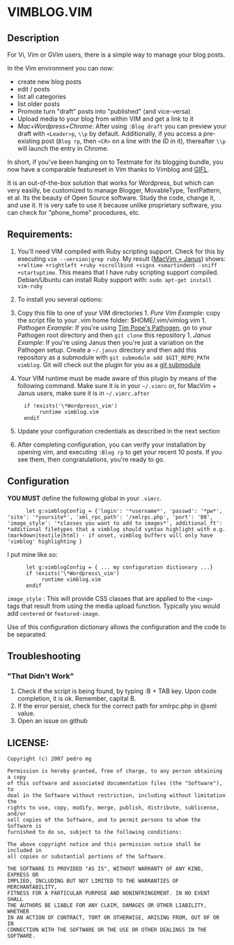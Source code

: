 # VIMBLOG.VIM

## Description

For Vi, Vim or GVim users, there is a simple way to manage your blog
posts.

In the Vim environment you can now:

* create new blog posts
* edit / posts
* list all categories
* list older posts
* Promote turn "draft" posts into "published" (and vice-versa)
* Upload media to your blog from within VIM and get a link to it
* *Mac+Wordpress+Chrome*:  After using `:Blog draft` you can preview
  your draft with `<Leader>p`, `\\p` by default.  Additionally, if you
  access a pre-existing post (`Blog rp`, then `<CR>` on a line with the ID
  in it), thereafter `\\p` will launch the entry in Chrome.

In short, if you've been hanging on to Textmate for its blogging bundle,
you now have a comparable featureset in Vim thanks to Vimblog and
[GIFL](http://github.com/sgharms/gifl).

It is an out-of-the-box solution that works for Wordpress, but which can
very easilly, be customized to manage Blogger, MovableType, TextPattern,
et al.  Its the beauty of Open Source software. Study the code, change
it, and use it. It is very safe to use it because unlike proprietary
software, you can check for "phone\_home" procedures, etc.

##  Requirements:

1.   You'll need VIM compiled with Ruby scripting support.  Check for
     this by executing `vim --version|grep ruby`. My result ([MacVim +
Janus](https://github.com/carlhuda/janus)) shows: `+reltime +rightleft +ruby +scrollbind +signs +smartindent -sniff +startuptime`.  This means that I have ruby scripting support compiled.  Debian/Ubuntu can install Ruby support with: `sudo apt-get install vim-ruby`
1.  To install you several options:
  1.  Copy this file to one of your VIM directories
    1.  *Pure Vim Example*: copy the script file to your .vim home folder: $HOME/.vim/vimlog.vim
    1.  *Pathogen Example*:  If you're using [Tim Pope's
        Pathogen](http://www.vim.org/scripts/script.php?script_id=2332),
go to your Pathogen root directory and then `git clone` this repository
    1.  *Janus Example*:  If you're using Janus then you're just a
        variation on the Pathogen setup.  Create a `~/.janus` directory
and then add this repository as a submodule with `git submodule add
$GIT_REPO_PATH vimblog`.  Git will check out the plugin for you as a
[git submodule](http://book.git-scm.com/5_submodules.html)
1.  Your VIM runtime must be made aware of this plugin by means of the
    following command.  Make sure it is in your `~/.vimrc` or, for
MacVim + Janus users, make sure it is in `~/.vimrc.after`

          if !exists('\*Wordpress\_vim')
               runtime vimblog.vim
          endif

1.  Update your configuration credentials as described in the next section    
1.  After completing configuration, you can verify your installation by opening vim, and executing `:Blog rp` to get your
    recent 10 posts.  If you see them, then congratulations, you're ready to go.

## Configuration

**YOU MUST** define the following global in your `.vimrc`.

          let g:vimblogConfig = {'login': '*username*', 'passwd': '*pw*', 'site': '*yoursite*', 'xml_rpc_path': '/xmlrpc.php', 'port': '80', 'image_style': '*classes you want to add to images*', additional_ft': *additional filetypes that a vimblog should syntax highlight with e.g. (markdown|textile|html) - if unset, vimblog buffers will only have 'vimblog' highlighting }

I put mine like so:

          let g:vimblogConfig = { ... my configuration dictionary ...}
          if !exists('\*Wordpress\_vim')
               runtime vimblog.vim
          endif

`image_style` : This will provide CSS classes that are applied to the
`<img>` tags that result from using the media upload function.
Typically you would add `centered` or `featured-image`.

Use of this configuration dictionary allows the configuration and the
code to be separated.

## Troubleshooting

### "That Didn't Work"
1.  Check if the script is being found, by typing :B + TAB key. Upon code completion, it is ok. Remember, capital B.
1.  If the error persist, check for the correct path for xmlrpc.php in @xml value.
1.  Open an issue on github

## LICENSE:

    Copyright (c) 2007 pedro mg

    Permission is hereby granted, free of charge, to any person obtaining a copy
    of this software and associated documentation files (the "Software"), to
    deal in the Software without restriction, including without limitation the
    rights to use, copy, modify, merge, publish, distribute, sublicense, and/or
    sell copies of the Software, and to permit persons to whom the Software is
    furnished to do so, subject to the following conditions:

    The above copyright notice and this permission notice shall be included in
    all copies or substantial portions of the Software.

    THE SOFTWARE IS PROVIDED "AS IS", WITHOUT WARRANTY OF ANY KIND, EXPRESS OR
    IMPLIED, INCLUDING BUT NOT LIMITED TO THE WARRANTIES OF MERCHANTABILITY,
    FITNESS FOR A PARTICULAR PURPOSE AND NONINFRINGEMENT. IN NO EVENT SHALL
    THE AUTHORS BE LIABLE FOR ANY CLAIM, DAMAGES OR OTHER LIABILITY, WHETHER
    IN AN ACTION OF CONTRACT, TORT OR OTHERWISE, ARISING FROM, OUT OF OR IN
    CONNECTION WITH THE SOFTWARE OR THE USE OR OTHER DEALINGS IN THE SOFTWARE.
